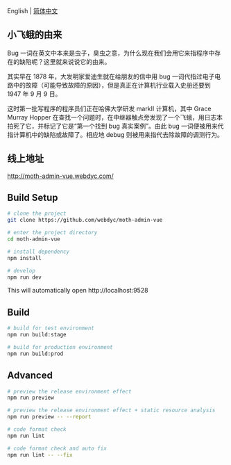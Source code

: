 English | [简体中文](./README.zh.md)

## 小飞蛾的由来

Bug 一词在英文中本来是虫子，臭虫之意，为什么现在我们会用它来指程序中存在的缺陷呢？这里就来说说它的由来。

其实早在 1878 年，大发明家爱迪生就在给朋友的信中用 bug 一词代指过电子电路中的故障（可能导致故障的原因），但是真正在计算机行业载入史册还要到 1947 年 9 月 9 日。

这时第一批写程序的程序员们正在哈佛大学研发 markII 计算机，其中 Grace Murray Hopper 在查找一个问题时，在中继器触点旁发现了一个飞蛾，用日志本拍死了它，并标记了它是“第一个找到 bug 真实案例”。由此 bug 一词便被用来代指计算机中的缺陷或故障了。相应地 debug 则被用来指代去除故障的调测行为。

## 线上地址

http://moth-admin-vue.webdyc.com/

## Build Setup

```bash
# clone the project
git clone https://github.com/webdyc/moth-admin-vue

# enter the project directory
cd moth-admin-vue

# install dependency
npm install

# develop
npm run dev
```

This will automatically open http://localhost:9528

## Build

```bash
# build for test environment
npm run build:stage

# build for production environment
npm run build:prod
```

## Advanced

```bash
# preview the release environment effect
npm run preview

# preview the release environment effect + static resource analysis
npm run preview -- --report

# code format check
npm run lint

# code format check and auto fix
npm run lint -- --fix
```
